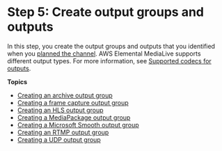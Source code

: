 # Step 5: Create output groups and outputs<a name="creating-a-channel-step4"></a>

In this step, you create the output groups and outputs that you identified when you [planned the channel](planning-the-channel-in-workflow.md)\. AWS Elemental MediaLive supports different output types\. For more information, see [Supported codecs for outputs](outputs-supported-containers-and-codecs.md)\.

**Topics**
+ [Creating an archive output group](creating-archive-output-group.md)
+ [Creating a frame capture output group](creating-framecapture-output-group.md)
+ [Creating an HLS output group](creating-hls-output-group.md)
+ [Creating a MediaPackage output group](creating-mediapackage-output-group.md)
+ [Creating a Microsoft Smooth output group](creating-smooth-output-group.md)
+ [Creating an RTMP output group](creating-rtmp-output-group.md)
+ [Creating a UDP output group](creating-udp-output-group.md)